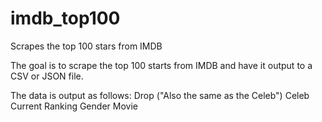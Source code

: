 # imdb_top100
Scrapes the top 100 stars from IMDB


The goal is to scrape the top 100 starts from IMDB and have it output to a CSV or JSON file.

The data is output as follows:
Drop ("Also the same as the Celeb")
Celeb
Current Ranking
Gender
Movie

